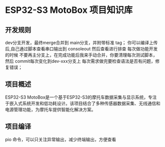 # ESP32-S3 MotoBox 项目知识库



## 开发规则
dev分支开发，最终merge合并到 main分支，并附带标准 tag；
你可以编译上传后,自己通过脚本查看串口输出到 consoleout 然后查看进行排查
每次做功能开发的时候 不要再主分支上，在完成功能后我来手动合并，你要清理每次测试脚本，然后 commit每次变化到dev-xxx分支上
每次需求做完要检查语法是否有问题，修复错误；

## 项目概述
ESP32-S3 MotoBox是一个基于ESP32-S3的摩托车数据采集与显示系统，专注于嵌入式系统开发和低功耗设计。该项目结合了多种传感器数据采集、无线通信和电源管理功能，为摩托车提供智能化解决方案。

## 项目编译
pio 命令，可以只关注异常输出，减少终端输出，方便查看